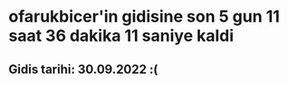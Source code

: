 # ofarukbicer'in gidisine son 5 gun 11 saat 36 dakika 11 saniye kaldi

## Gidis tarihi: 30.09.2022 :(